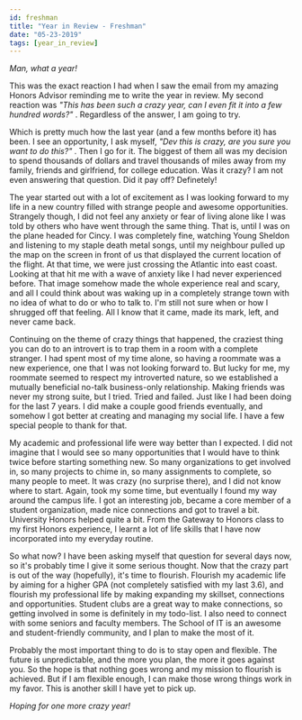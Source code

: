 ```yaml
---
id: freshman
title: "Year in Review - Freshman"
date: "05-23-2019"
tags: [year_in_review]
---
```


_Man, what a year!_

This was the exact reaction I had when I saw the email from my
amazing Honors Advisor reminding me to write the year in
review. My second reaction was _"This has been such a crazy year, can I even fit it into a few hundred words?"_
. Regardless of the answer, I am going to try.

Which is pretty much how the last year (and a few months
before it) has been. I see an opportunity, I ask myself, _"Dev this is crazy, are you sure you want to do this?"_
. Then I go for it. The biggest of them all was my decision to
spend thousands of dollars and travel thousands of miles away
from my family, friends and girlfriend, for college education.
Was it crazy? I am not even answering that question. Did it
pay off? Definetely!

The year started out with a lot of excitement as I was looking
forward to my life in a new country filled with strange people
and awesome opportunities. Strangely though, I did not feel
any anxiety or fear of living alone like I was told by others
who have went through the same thing. That is, until I was on
the plane headed for Cincy. I was completely fine, watching
Young Sheldon and listening to my staple death metal songs,
until my neighbour pulled up the map on the screen in front of
us that displayed the current location of the flight. At that
time, we were just crossing the Atlantic into east coast.
Looking at that hit me with a wave of anxiety like I had never
experienced before. That image somehow made the whole
experience real and scary, and all I could think about was
waking up in a completely strange town with no idea of what to
do or who to talk to. I'm still not sure when or how I
shrugged off that feeling. All I know that it came, made its
mark, left, and never came back.

Continuing on the theme of crazy things that happened, the
craziest thing you can do to an introvert is to trap them in a
room with a complete stranger. I had spent most of my time
alone, so having a roommate was a new experience, one that I
was not looking forward to. But lucky for me, my roommate
seemed to respect my introverted nature, so we established a
mutually beneficial no-talk business-only relationship. Making
friends was never my strong suite, but I tried. Tried and
failed. Just like I had been doing for the last 7 years. I did
make a couple good friends eventually, and somehow I got
better at creating and managing my social life. I have a few
special people to thank for that.

My academic and professional life were way better than I
expected. I did not imagine that I would see so many
opportunities that I would have to think twice before starting
something new. So many organizations to get involved in, so
many projects to chime in, so many assignments to complete, so
many people to meet. It was crazy (no surprise there), and I
did not know where to start. Again, took my some time, but
eventually I found my way around the campus life. I got an
interesting job, became a core member of a student
organization, made nice connections and got to travel a bit.
University Honors helped quite a bit. From the Gateway to
Honors class to my first Honors experience, I learnt a lot of
life skills that I have now incorporated into my everyday
routine.

So what now? I have been asking myself that question for
several days now, so it's probably time I give it some serious
thought. Now that the crazy part is out of the way
(hopefully), it's time to flourish. Flourish my academic life
by aiming for a higher GPA (not completely satisfied with my
last 3.6), and flourish my professional life by making
expanding my skillset, connections and opportunities. Student
clubs are a great way to make connections, so getting involved
in some is definitely in my todo-list. I also need to connect
with some seniors and faculty members. The School of IT is an
awesome and student-friendly community, and I plan to make the
most of it.

Probably the most important thing to do is to stay open and
flexible. The future is unpredictable, and the more you plan,
the more it goes against you. So the hope is that nothing goes
wrong and my mission to flourish is achieved. But if I am
flexible enough, I can make those wrong things work in my
favor. This is another skill I have yet to pick up.

_Hoping for one more crazy year!_
